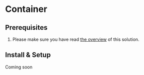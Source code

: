 # Container

## Prerequisites

1. Please make sure you have read [the overview](../README.md) of this solution.

## Install & Setup

Coming soon